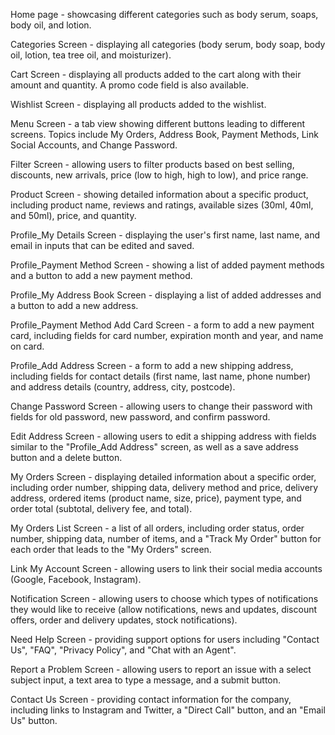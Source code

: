 Home page - showcasing different categories such as body serum, soaps, body oil, and lotion.

Categories Screen - displaying all categories (body serum, body soap, body oil, lotion, tea tree oil, and moisturizer).

Cart Screen - displaying all products added to the cart along with their amount and quantity. A promo code field is also available.

Wishlist Screen - displaying all products added to the wishlist.

Menu Screen - a tab view showing different buttons leading to different screens. Topics include My Orders, Address Book, Payment Methods, Link Social Accounts, and Change Password.

Filter Screen - allowing users to filter products based on best selling, discounts, new arrivals, price (low to high, high to low), and price range.

Product Screen - showing detailed information about a specific product, including product name, reviews and ratings, available sizes (30ml, 40ml, and 50ml), price, and quantity.

Profile_My Details Screen - displaying the user's first name, last name, and email in inputs that can be edited and saved.

Profile_Payment Method Screen - showing a list of added payment methods and a button to add a new payment method.

Profile_My Address Book Screen - displaying a list of added addresses and a button to add a new address.

Profile_Payment Method Add Card Screen - a form to add a new payment card, including fields for card number, expiration month and year, and name on card.

Profile_Add Address Screen - a form to add a new shipping address, including fields for contact details (first name, last name, phone number) and address details (country, address, city, postcode).

Change Password Screen - allowing users to change their password with fields for old password, new password, and confirm password.

Edit Address Screen - allowing users to edit a shipping address with fields similar to the "Profile_Add Address" screen, as well as a save address button and a delete button.

My Orders Screen - displaying detailed information about a specific order, including order number, shipping data, delivery method and price, delivery address, ordered items (product name, size, price), payment type, and order total (subtotal, delivery fee, and total).

My Orders List Screen - a list of all orders, including order status, order number, shipping data, number of items, and a "Track My Order" button for each order that leads to the "My Orders" screen.

Link My Account Screen - allowing users to link their social media accounts (Google, Facebook, Instagram).

Notification Screen - allowing users to choose which types of notifications they would like to receive (allow notifications, news and updates, discount offers, order and delivery updates, stock notifications).

Need Help Screen - providing support options for users including "Contact Us", "FAQ", "Privacy Policy", and "Chat with an Agent".

Report a Problem Screen - allowing users to report an issue with a select subject input, a text area to type a message, and a submit button.

Contact Us Screen - providing contact information for the company, including links to Instagram and Twitter, a "Direct Call" button, and an "Email Us" button.
